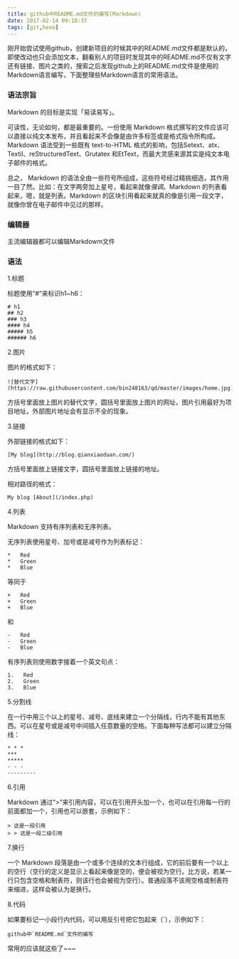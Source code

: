 ```yaml
---
title: github中README.md文件的编写(Markdown)
date: 2017-02-14 09:18:37
tags: [git,hexo]
---
```


刚开始尝试使用github，创建新项目的时候其中的README.md文件都是默认的，即使改动也只会添加文本，翻看别人的项目时发现其中的README.md不仅有文字还有链接、图片之类的，搜索之后发现github上的README.md文件是使用的Markdown语言编写，下面整理些Markdown语言的常用语法。

### 语法宗旨
Markdown 的目标是实现「易读易写」。

可读性，无论如何，都是最重要的。一份使用 Markdown 格式撰写的文件应该可以直接以纯文本发布，并且看起来不会像是由许多标签或是格式指令所构成。Markdown 语法受到一些既有 text-to-HTML 格式的影响，包括Setext、atx、Textil、reStructuredText、Grutatex 和EtText，而最大灵感来源其实是纯文本电子邮件的格式。

总之， Markdown 的语法全由一些符号所组成，这些符号经过精挑细选，其作用一目了然。比如：在文字两旁加上星号，看起来就像*强调*。Markdown 的列表看起来，嗯，就是列表。Markdown 的区块引用看起来就真的像是引用一段文字，就像你曾在电子邮件中见过的那样。
<!--more-->
### 编辑器

主流编辑器都可以编辑Markdowm文件

### 语法

1.标题

标题使用“#”来标识h1~h6：
```
# h1
## h2
### h3
#### h4
##### h5
###### h6
```
2.图片

图片的格式如下：
```
![替代文字](https://raw.githubusercontent.com/bin248163/qd/master/images/home.jpg)
```
方括号里面放上图片的替代文字，圆括号里面放上图片的网址，图片引用最好为项目地址，外部图片地址会有显示不全的现象。

3.链接

外部链接的格式如下：

```
[My blog](http://blog.qianxiaoduan.com/)
```
方括号里面放上链接文字，圆括号里面放上链接的地址。

相对路径的格式：
```
My blog [About](/index.php)
```
4.列表

Markdown 支持有序列表和无序列表。

无序列表使用星号、加号或是减号作为列表标记：
```
*   Red
*   Green
*   Blue
```
等同于
```
+   Red
+   Green
+   Blue
```
和
```
-   Red
-   Green
-   Blue
```
有序列表则使用数字接着一个英文句点：
```
1.   Red
2.   Green
3.   Blue
```
5.分割线

在一行中用三个以上的星号、减号、底线来建立一个分隔线，行内不能有其他东西。可以在星号或是减号中间插入任意数量的空格。下面每种写法都可以建立分隔线：
```
* * *
***
*****
- - -
---------
```
6.引用

Markdown 通过“>”来引用内容，可以在引用开头加一个，也可以在引用每一行的前面都加一个，引用也可以嵌套，示例如下：
```
> 这是一段引用
> > 这是一段二级引用
```
7.换行

一个 Markdown 段落是由一个或多个连续的文本行组成，它的前后要有一个以上的空行（空行的定义是显示上看起来像是空的，便会被视为空行。比方说，若某一行只包含空格和制表符，则该行也会被视为空行）。普通段落不该用空格或制表符来缩进，这样会被认为是换行。

8.代码

如果要标记一小段行内代码，可以用反引号把它包起来（`），示例如下：
```
github中`README.md`文件的编写
```
常用的应该就这些了~~~